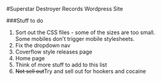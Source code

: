 
#Superstar Destroyer Records Wordpress Site

###Stuff to do

1. Sort out the CSS files - some of the sizes are too small.<br /> Some mobiles don't trigger mobile stylesheets.
2. Fix the dropdown nav
3. Coverflow style releases page
4. Home page
5. Think of more stuff to add to this list
6. ~~Not sell out~~Try and sell out for hookers and cocaine